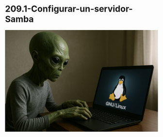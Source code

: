 # 209.1-Configurar-un-servidor-Samba
![LPI Logo](../../../../wallpaper/et_linux.png "Buscando al viejo hombre ")
